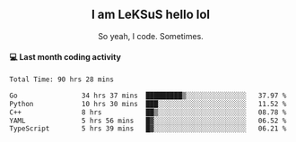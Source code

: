 <h2 align="center">I am LeKSuS hello lol</h2>
<p align="center">So yeah, I code. Sometimes.</p>

#### :computer: Last month coding activity
<!--START_SECTION:waka-->

```txt
Total Time: 90 hrs 28 mins

Go                34 hrs 37 mins  █████████▒░░░░░░░░░░░░░░░   37.97 %
Python            10 hrs 30 mins  ███░░░░░░░░░░░░░░░░░░░░░░   11.52 %
C++               8 hrs           ██▒░░░░░░░░░░░░░░░░░░░░░░   08.78 %
YAML              5 hrs 56 mins   █▓░░░░░░░░░░░░░░░░░░░░░░░   06.52 %
TypeScript        5 hrs 39 mins   █▓░░░░░░░░░░░░░░░░░░░░░░░   06.21 %
```

<!--END_SECTION:waka-->
